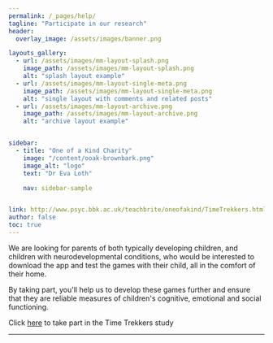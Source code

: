 ```yaml
---
permalink: /_pages/help/
tagline: "Participate in our research"
header:
  overlay_image: /assets/images/banner.png

layouts_gallery:
  - url: /assets/images/mm-layout-splash.png
    image_path: /assets/images/mm-layout-splash.png
    alt: "splash layout example"
  - url: /assets/images/mm-layout-single-meta.png
    image_path: /assets/images/mm-layout-single-meta.png
    alt: "single layout with comments and related posts"
  - url: /assets/images/mm-layout-archive.png
    image_path: /assets/images/mm-layout-archive.png
    alt: "archive layout example"


sidebar:
  - title: "One of a Kind Charity"
    image: "/content/ooak-brownbark.png"
    image_alt: "logo"
    text: "Dr Eva Loth"

    nav: sidebar-sample


link: http://www.psyc.bbk.ac.uk/teachbrite/oneofakind/TimeTrekkers.html
author: false
toc: true
---
```


We are looking for parents of both typically developing children, and children with neurodevelopmental conditions, who would be interested to download the app and test the games with their child, all in the comfort of their home.

By taking part, you'll help us to develop these games further and ensure that they are reliable measures of children's cognitive, emotional and social functioning.

Click [here](http://www.psyc.bbk.ac.uk/teachbrite/oneofakind/TimeTrekkers.html) to take part in the Time Trekkers study

---

